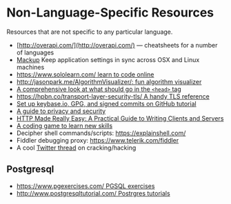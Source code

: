 # Non-Language-Specific Resources
Resources that are not specific to any particular language.

* [http://overapi.com/](http://overapi.com/) &mdash; cheatsheets for a number of
  languages
* [Mackup](https://github.com/lra/mackup) Keep application settings in sync across OSX and Linux machines
* [https://www.sololearn.com/ learn to code online](https://www.sololearn.com/)
* [http://jasonpark.me/AlgorithmVisualizer/: fun algorithm visualizer](http://jasonpark.me/AlgorithmVisualizer/)
* [A comprehensive look at what should go in the `<head>` tag](https://github.com/joshbuchea/HEAD)
* [https://hpbn.co/transport-layer-security-tls/ A handy TLS reference](https://hpbn.co/transport-layer-security-tls/)
* [Set up keybase.io, GPG, and signed commits on GitHub tutorial](https://github.com/pstadler/keybase-gpg-github)
* [A guide to privacy and security](https://www.bestvpn.com/the-ultimate-privacy-guide/)
* [HTTP Made Really Easy: A Practical Guide to Writing Clients and Servers](http://www.jmarshall.com/easy/http/)
* [A coding game to learn new skills](https://www.codingame.com/start)
* Decipher shell commands/scripts: https://explainshell.com/
* Fiddler debugging proxy: https://www.telerik.com/fiddler
* A cool [Twitter thread](https://twitter.com/janescott_/status/1144134954353217536?s=12) on cracking/hacking

## Postgresql
* [https://www.pgexercises.com/ PGSQL exercises](https://www.pgexercises.com/)
* [http://www.postgresqltutorial.com/ Postrgres tutorials](http://www.postgresqltutorial.com/)
